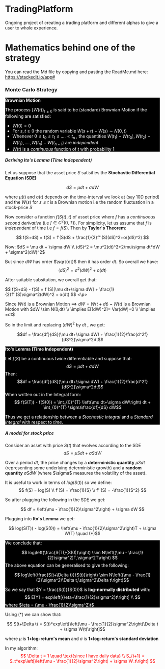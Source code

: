 # TradingPlatform
Ongoing project of creating a trading platform and different alphas to give a user to whole experience.

# Mathematics behind one of the strategy #
You can read the Md file by copying and pasting the ReadMe.md here: https://stackedit.io/app#

### Monte Carlo Strategy ###

<div class="alert alert-block alert-info" style="background-color:black; color:white; border-color:white">
<b>Brownian Motion</b>
    
The process $\{W(t)\}_{t\geq0}$ is said to be (standard) Brownian Motion if the following are satisfied: 
    <ul style="list-style-type:disc;">
            <li>$W(0)=0$</li>
            <li>For $s,t\geq0$ the random variable $W(s+t)-W(s) \sim N(0,t)$</li>
            <li>Whenever $0\leq t_0\leq t_1\leq....<t_n$ , the quantities $W(t_1)-W(t_0),W(t_2)-W(t_1),....,W(t_n)-W(t_{n-1})$ are *independent*</li>
            <li>$W(t)$ is a *continuous* function of $t$ with probability $1$</li>
    </ul>   
    
</div>
                
##### Deriving Ito's Lemma (*Time Independent*)

Let us suppose that the asset price $S$ satisifies the **Stochastic Differential Equation (SDE)** 

$$ dS = \mu dt + \sigma dW $$

where $\mu (t)$ and $\sigma(t)$ depends on the time-interval we look at (say 10D period) and the $W(s)$ for $s\leq t$ is a Brownian motion i.e the random fluctuation in a stock-price $S$  

Now consider a function $f(S(t),t)$ of asset price where $f$ has a *continuoous second derivative* (i.e $f\in C^2 (0,T)$). For simplicity, let us assume that $f$ is *independent* of time i.e $f=f(S)$. Then by **Taylor's Theorem**: 

$$ f(S+dS) = f(S) + f'(S)dS + \frac{1}{2}f''(S)(dS)^2+o((dS)^2) $$

Now: $dS = \mu dt + \sigma dW \\ (dS)^2 = \mu^2(dt)^2+2\mu\sigma dt*dW + \sigma^2(dW)^2$

But since $dW$ has order $\sqrt{dt}$ then it has order $dt$. So overall we have: 
$$ (dS)^2 = \sigma^2(dW)^2 + o(dt)$$

After suitable subsitution, we overall get that: 
<p>$$ f(S+dS) - f(S) = f'(S)[\mu dt+\sigma dW] + \frac{1}{2}f''(S)\sigma^2(dW)^2 + o(dt) $$ <\p>
       
Since $W(t)$ is a Brownian Motion $\implies$ $dW=W(t+dt) - W(t)$ is a Brownian Motion with $dW \sim N(0,dt) \\ \implies E[(dW)^2]= Var(dW)+0 \\ \implies =dt$

So in the limit and replacing $(dW)^2$ by $dt$ , we get: 
       
$$df = \frac{df}{dS}(\mu dt+\sigma dW) + \frac{1}{2}\frac{d^2f}{dS^2}\sigma^2dt$$
    
<div class="alert alert-block alert-info" style="background-color:black; color:white; border-color:white">
<b>Ito's Lemma (Time Independent)</b>
    
Let $f(S)$ be a continuous twice differentiable and suppose that: 
    $$ dS = \mu dt + \sigma dW$$
Then: 
    $$df = \frac{df}{dS}(\mu dt+\sigma dW) + \frac{1}{2}\frac{d^2f}{dS^2}\sigma^2dt$$
When written out in the Integral form: 
    $$ f(S(T)) - f(S(0)) = \int_{0}^{T} \left(\mu dt+\sigma dW\right) dt + \int_{0}^{T} \sigma\frac{df}{dS} dW$$
    
Thus we get a relationship between a *Stochastic Integral* and a *Standard Integral* with respect to *time*. 
</div>
        
    
##### A model for stock price     

Consider an asset with price $S(t)$ that evolves according to the SDE 
$$ dS = \mu Sdt + \sigma SdW$$

Over a period $dt$, the price changes by a **deterministic quantity** $\mu Sdt$ (representing some underlying deterministic growth) and a **random quantity** $\sigma SdW$ (where \$\sigma$ measures the volatility of the asset). 
    
It is useful to work in terms of $log(S(t))$ so we define: 
    $$ f(S) = log(S) \\ f'(S) = \frac{1}{S} \\ f''(S) = -\frac{1}{S^2} $$
    
    
So after plugging the following in the SDE we get: 
    
   $$ df = \left(\mu - \frac{1}{2}\sigma^2\right) + \sigma dW $$
    
Plugging into **Ito's Lemma** we get: 

$$ log(S(T)) - log(S(0)) = \left(\mu - \frac{1}{2}\sigma^2\right)T + \sigma W(T) \quad (*)$$
    
    
<div class="alert alert-block alert-info" style="background-color:black; color:white; border-color:white">
    
We conclude that: 
	
$$ log\left(\frac{S(T)}{S(0)}\right) \sim N\left((\mu - \frac{1}{2}\sigma^2)T,\sigma^2T\right) $$
The above equation can be generalised to give the following: 

$$ log\left(\frac{S(t+\Delta t)}{S(t)}\right) \sim N\left((\mu - \frac{1}{2}\sigma^2)\Delta t,\sigma^2\Delta t\right)$$
	
So we say that $Y = \frac{S(t)}{S(0)}$ is **log-normally distributed** with: 
$$ E[Y] = exp\left[{\eta+\frac{1}{2}\sigma^2}t\right] \\ $$
where $\eta = (\mu - \frac{1}{2}\sigma^2)t$
</div>
           
Using $(*)$ we can show that: 
	
$$ S(t+\Delta t) = S(t)*exp\left[\left(\mu - \frac{1}{2}\sigma^2\right)\Delta t + \sigma W(t)\right]$$
	
where $\mu$ is **1+log-return's mean** and $\sigma$ is **1+log-return's standard deviation**
    
    
In my algorithm: 
<span style="color:red">
	$$ \Delta t = 1 \quad \text{since I have daily data} \\ 
	S_{t+1} = S_t*exp\left[\left(\mu - \frac{1}{2}\sigma^2\right) + \sigma W_t\right] $$
 
</span>

